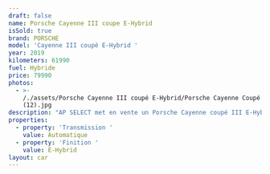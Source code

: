 ```yaml
---
draft: false
name: Porsche Cayenne III coupe E-Hybrid
isSold: true
brand: PORSCHE
model: 'Cayenne III coupé E-Hybrid '
year: 2019
kilometers: 61990
fuel: Hybride
price: 79990
photos:
  - >-
    /./assets/Porsche Cayenne III coupé E-Hybrid/Porsche Cayenne Coupé e-hybride
    (12).jpg
description: "AP SELECT met en vente un Porsche Cayenne coupé III E-Hybrid 3.0 V6 462ch PDK.\n\nModèle du 12/2019 avec 61990km.\n\nCouleur Schwartz métallic, intérieur cuir entendu noir avec surpiqûres noir et pack intérieur piano laqué.\n\nOrigine France \U0001F1EB\U0001F1F7, première main Porsche Lyon.\n\nVendu avec une garantie 12 mois.\n\nLe véhicule est en parfait état avec carnet complet et historique suivi Porsche.\n\nÉquipements et options :\n- Boîte Tiptronic 8\n- Toit panoramique\n- Pack intérieur piano laqué\n- Roues arrières directrices\n- Phares PDLS +\n- Freinage étriers vert hybrid\n- Pack Chrono\n- Sièges Sport électriques 18 positions\n- Jantes turbo 22’’\n- Keyless ouverture et démarrage sans clés\n- Intérieur Cuir entendu / surpiqûres noir\n- Sono BOSE\n- Sièges chauffants et ventilés à mémoire\n- Volant Sport multifonctions\n- Régulateur de vitesse\n- Caméra de recul 360\n\nDisponible et visible sur RDV pour acheteur sérieux.\n\nPossibilité d'une garantie 3, 6 ou 12 mois en supplément.\n\nRéalisation des démarches d'immatriculation.\n\nAP SELECT c'est des solutions de courtage et conciergerie sur mesure pour profiter librement de sa passion et de son patrimoine.\n\nPrenez le volant, AP SELECT s'occupe du reste."
properties:
  - property: 'Transmission '
    value: Automatique
  - property: 'Finition '
    value: E-Hybrid
layout: car
---
```


